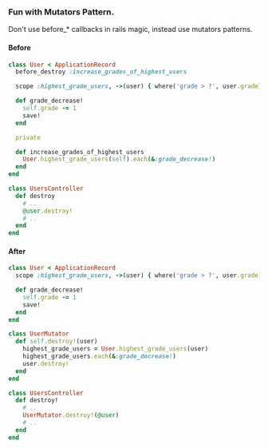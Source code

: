 ### Fun with Mutators Pattern.

Don't use before_* callbacks in rails magic, instead use mutators patterns.

#### Before
```rb
class User < ApplicationRecord
  before_destroy :increase_grades_of_highest_users

  scope :highest_grade_users, ->(user) { where('grade > ?', user.grade) }

  def grade_decrease!
    self.grade -= 1
    save!
  end

  private

  def increase_grades_of_highest_users
    User.highest_grade_users(self).each(&:grade_decrease!)
  end
end

class UsersController
  def destroy
    # ..
    @user.destroy!
    # ..
  end
end
```

#### After
```rb
class User < ApplicationRecord
  scope :highest_grade_users, ->(user) { where('grade > ?', user.grade) }

  def grade_decrease!
    self.grade -= 1
    save!
  end
end

class UserMutator
  def self.destroy!(user)
    highest_grade_users = User.highest_grade_users(user)
    highest_grade_users.each(&:grade_decrease!)
    user.destroy!
  end
end

class UsersController
  def destroy!
    # ..
    UserMutator.destroy!(@user)
    # ..
  end
end
```
